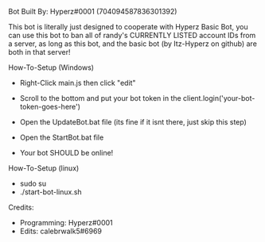 Bot Built By: Hyperz#0001 (704094587836301392)


This bot is literally just designed to cooperate with Hyperz Basic Bot, you can use this
bot to ban all of randy's CURRENTLY LISTED account IDs from a server, as long as this bot, and the
basic bot (by Itz-Hyperz on github) are both in that server!

How-To-Setup (Windows)

- Right-Click main.js then click "edit"

- Scroll to the bottom and put your bot token in the client.login('your-bot-token-goes-here')

- Open the UpdateBot.bat file (its fine if it isnt there, just skip this step)

- Open the StartBot.bat file


- Your bot SHOULD be online!

How-To-Setup (linux)

- sudo su
- ./start-bot-linux.sh

Credits:
- Programming: Hyperz#0001
- Edits: calebrwalk5#6969

